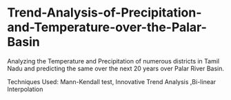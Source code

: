 # Trend-Analysis-of-Precipitation-and-Temperature-over-the-Palar-Basin
Analyzing the Temperature and Precipitation of numerous districts in Tamil Nadu and predicting the same over the next 20 years over Palar River Basin.

Techniques Used:
Mann-Kendall test, Innovative Trend Analysis ,Bi-linear Interpolation
  
